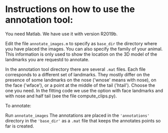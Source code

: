 # Instructions on how to use the annotation tool:

You need Matlab. We have use it with version R2019b.

Edit the file `annotate_images.m` to specify as `base_dir` the directory where you have placed the images.
You can also specify the family of your animal. This information is only used to show the location on the 3D model of the landmarks you are requestd to annotate.

In the annotation tool directory there are several `.mat` files. Each file corresponds to a different set of landmarks.
They mostly differ on the presence of some landmarks on the nose ('wnose' means with nose), on the face ('wface'), or a point at the middle of the tail ('htail').
Choose the one you need. In the fitting code we use the option with face landmarks and with nose and half tail (see the file compute_clips.py).

To annotate:

Run `annotate_images`
The annotations are placed in the `'annotations'` directory in the `'base_dir'` as a `.mat` file that keeps the annotates points so far is created. 



